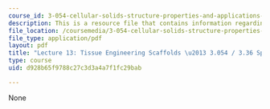 ```yaml
---
course_id: 3-054-cellular-solids-structure-properties-and-applications-spring-2015
description: This is a resource file that contains information regarding lecture 13.
file_location: /coursemedia/3-054-cellular-solids-structure-properties-and-applications-spring-2015/d928b65f9788c27c3d3a4a7f1fc29bab_MIT3_054S15_L13_tiss.pdf
file_type: application/pdf
layout: pdf
title: "Lecture 13: Tissue Engineering Scaffolds \u2013 3.054 / 3.36 Spring 2015"
type: course
uid: d928b65f9788c27c3d3a4a7f1fc29bab

---
```

None